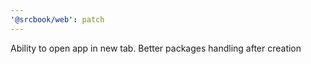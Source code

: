 ```yaml
---
'@srcbook/web': patch
---
```


Ability to open app in new tab. Better packages handling after creation
